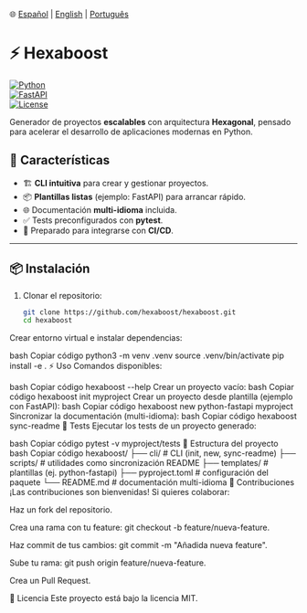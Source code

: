 🌐 [Español](./README.md) | [English](./README.en.md) | [Português](./README.pt.md)

# ⚡ Hexaboost  

[![Python](https://img.shields.io/badge/python-3.12+-blue.svg)](https://www.python.org/)  
[![FastAPI](https://img.shields.io/badge/FastAPI-Ready-green.svg)](https://fastapi.tiangolo.com/)  
[![License](https://img.shields.io/badge/license-MIT-blue.svg)](LICENSE)  

Generador de proyectos **escalables** con arquitectura **Hexagonal**, pensado para acelerar el desarrollo de aplicaciones modernas en Python.  

## 🚀 Características  

- 🏗️ **CLI intuitiva** para crear y gestionar proyectos.  
- 📦 **Plantillas listas** (ejemplo: FastAPI) para arrancar rápido.  
- 🌐 Documentación **multi-idioma** incluida.  
- ✅ Tests preconfigurados con **pytest**.  
- 🔧 Preparado para integrarse con **CI/CD**.  

---

## 📦 Instalación  

1. Clonar el repositorio:  
   ```bash
   git clone https://github.com/hexaboost/hexaboost.git
   cd hexaboost
Crear entorno virtual e instalar dependencias:

bash
Copiar código
python3 -m venv .venv
source .venv/bin/activate
pip install -e .
⚡ Uso
Comandos disponibles:

bash
Copiar código
hexaboost --help
Crear un proyecto vacío:
bash
Copiar código
hexaboost init myproject
Crear un proyecto desde plantilla (ejemplo con FastAPI):
bash
Copiar código
hexaboost new python-fastapi myproject
Sincronizar la documentación (multi-idioma):
bash
Copiar código
hexaboost sync-readme
🧪 Tests
Ejecutar los tests de un proyecto generado:

bash
Copiar código
pytest -v myproject/tests
📂 Estructura del proyecto
bash
Copiar código
hexaboost/
├── cli/               # CLI (init, new, sync-readme)
├── scripts/           # utilidades como sincronización README
├── templates/         # plantillas (ej. python-fastapi)
├── pyproject.toml     # configuración del paquete
└── README.md          # documentación multi-idioma
🤝 Contribuciones
¡Las contribuciones son bienvenidas!
Si quieres colaborar:

Haz un fork del repositorio.

Crea una rama con tu feature: git checkout -b feature/nueva-feature.

Haz commit de tus cambios: git commit -m "Añadida nueva feature".

Sube tu rama: git push origin feature/nueva-feature.

Crea un Pull Request.

📜 Licencia
Este proyecto está bajo la licencia MIT.

